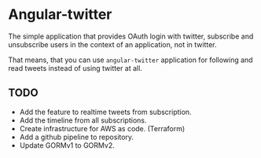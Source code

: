 # Angular-twitter

The simple application that provides OAuth login with twitter, 
subscribe and unsubscribe users in the context of an application, not in twitter. 

That means, that you can use `angular-twitter` application for following and read tweets instead of using twitter at all. 

## TODO

- Add the feature to realtime tweets from subscription.
- Add the timeline from all subscriptions.
- Create infrastructure for AWS as code. (Terraform)
- Add a github pipeline to repository.
- Update GORMv1 to GORMv2.